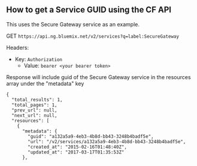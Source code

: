 ## How to get a Service GUID using the CF API

This uses the Secure Gateway service as an example.

GET 
  `https://api.ng.bluemix.net/v2/services?q=label:SecureGateway`

Headers:
  * Key: `Authorization`
    * Value: `bearer <your bearer token>`


Response will include guid of the Secure Gateway service in the resources array under the "metadata" key

```
{
  "total_results": 1,
  "total_pages": 1,
  "prev_url": null,
  "next_url": null,
  "resources": [
    {
      "metadata": {
        "guid": "a132a5a9-4eb3-4b8d-bb43-3248b4badf5e",
        "url": "/v2/services/a132a5a9-4eb3-4b8d-bb43-3248b4badf5e",
        "created_at": "2015-02-16T01:48:40Z",
        "updated_at": "2017-03-17T01:35:53Z"
      },
```
